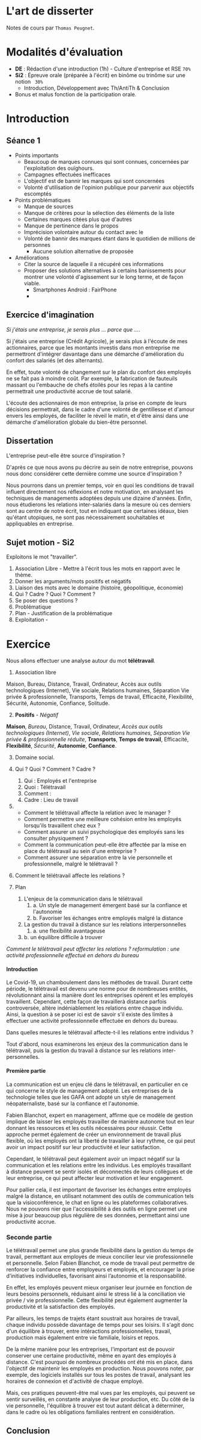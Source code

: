 # L'art de disserter

Notes de cours par `Thomas Peugnet`.

# Modalités d'évaluation

- **DE** : Rédaction d'une introduction (1h) - Culture d'entreprise et RSE `70%`
- **Si2** : Épreuve orale (préparée à l'écrit) en binôme ou trinôme sur une notion ` 30%`
  - Introduction, Développement avec Th/AntiTh & Conclusion
- Bonus et malus fonction de la participation orale.

# Introduction

## Séance 1

- Points importants
  - Beaucoup de marques connues qui sont connues, concernées par l'exploitation des ouïghours.
  - Campagnes effectuées inefficaces
  - L'objectif est de bannir les marques qui sont concernées
  - Volonté d'utilisation de l'opinion publique pour parvenir aux objectifs escomptés
- Points problématiques
  - Manque de sources
  - Manque de critères pour la sélection des éléments de la liste
  - Certaines marques citées plus que d'autres
  - Manque de pertinence dans le propos
  - Imprécision volontaire autour du contact avec le 
  - Volonté de bannir des marques étant dans le quotidien de millions de personnes
    - Aucune solution alternative de proposée
- Améliorations
  - Citer la source de laquelle il a récupéré ces informations
  - Proposer des solutions alternatives à certains banissements pour montrer une volonté d'agissement sur le long terme, et de façon viable.
    - Smartphones Android : FairPhone 
    - 

## Exercice d'imagination

*Si j'étais une entreprise, je serais plus ... parce que ...*.

Si j'étais une entreprise (Crédit Agricole), je serais plus à l'écoute de mes actionnaires, parce que les montants investis dans mon entreprise me permettront d'intégrer davantage dans une démarche d'amélioration du confort des salariés (et des alternants).

En effet, toute volonté de changement sur le plan du confort des employés ne se fait pas à moindre coût. Par exemple, la fabrication de fauteuils massant ou l'embauche de chefs étoilés pour les repas à la cantine permettrait une productivité accrue de tout salarié.

L'écoute des actionnaires de mon entreprise, la prise en compte de leurs décisions permettrait, dans le cadre d'une volonté de gentillesse et d'amour envers les employés, de faciliter le réveil le matin, et d'être ainsi dans une démarche d'amélioration globale du bien-être personnel.

## Dissertation

L'entreprise peut-elle être source d'inspiration ?

D'après ce que nous avons pu décrire au sein de notre entreprise, pouvons nous donc considérer cette dernière comme une source d'inspiration ?

Nous pourrons dans un premier temps, voir en quoi les conditions de travail influent directement nos réflexions et notre motivation, en analysant les techniques de managements adoptées depuis une dizaine d'années. Enfin,  nous étudierons les relations inter-salariés dans la mesure où ces derniers sont au centre de notre écrit, tout en indiquant que certaines idéaux, bien qu'étant utopiques, ne sont pas nécessairement souhaitables et appliquables en entreprise.

## Sujet motion - Si2

Exploitons le mot "travailler".

1. Association Libre - Mettre à l'écrit tous les mots en rapport avec le thème.
2. Donner les arguments/mots positifs et négatifs
3. Liaison des mots avec le domaine (histoire, géopolitique, économie)
4. Qui ? Cadre ? Quoi ? Comment ?
5. Se poser des questions ?
6. Problématique
7. Plan - Justification de la problématique
8. Exploitation - 



# Exercice

Nous allons effectuer une analyse autour du mot **télétravail**.

1. Association libre

Maison, Bureau, Distance, Travail, Ordinateur, Accès aux outils technologiques (Internet), Vie sociale, Relations humaines, Séparation Vie privée & professionnelle, Transports, Temps de travail, Efficacité, Flexibilité, Sécurité, Autonomie, Confiance, Solitude.

2. **Positifs** - *Négatif*

**Maison**, *Bureau*, Distance, Travail, Ordinateur, *Accès aux outils technologiques (Internet)*, *Vie sociale*, *Relations humaines*, *Séparation Vie privée & professionnelle réduite*, **Transports**, **Temps de travail**, Efficacité, **Flexibilité**, *Sécurité*, **Autonomie**, **Confiance**.

3. Domaine social.

4. Qui ? Quoi ? Comment ? Cadre ?

   1. Qui : Employés et l'entreprise
   2. Quoi : Télétravail
   3. Comment : 
   4. Cadre : Lieu de travail

5. - Comment le télétravail affecte la relation avec le manager ?
   - Comment permettre une meilleure cohésion entre les employés lorsqu'ils travaillent chez eux ?
   - Comment assurer un suivi psychologique des employés sans les consulter physiquement ?
   - Comment la communication peut-elle être affectée par la mise en place du télétravail au sein d'une entreprise ?
   - Comment assurer une séparation entre la vie personnelle et professionnelle, malgré le télétravail ?

6. Comment le télétravail affecte les relations ?

7. Plan

   1. L'enjeux de la communication dans le télétravail  
      1. a. Un style de management émergent basé sur la confiance et l'autonomie 
      2. b. Favoriser les échanges entre employés malgré la distance 
   2. La gestion du travail à distance sur les relations interpersonnelles 
      1. a. une flexibilité avantageuse  
   2. b. un équilibre difficile à trouver

*Comment le télétravail peut affecter les relations ? reformulation : une activité professionnelle effectué en dehors du bureau*

#### Introduction

Le Covid-19, un chamboulement dans les méthodes de travail. Durant cette période, le télétravail est devenu une norme pour de nombreuses entités, révolutionnant ainsi la manière dont les entreprises opèrent et les employés travaillent. Cependant, cette façon de travaillerà distance parfois controversée, altère indéniablement les relations entre chaque individu. Ainsi, la question à se poser ici est de savoir s'il existe des limites à effectuer une activité professionnelle effectuée en dehors du bureau. 

Dans quelles mesures le télétravail affecte-t-il les relations entre individus ?

Tout d'abord, nous examinerons les enjeux des la communication dans le télétravail, puis la gestion du travail à distance sur les relations inter-personnelles.

#### Première partie

La communication est un enjeu clé dans le télétravail, en particulier en ce qui concerne le style de management adopté. Les entreprises de la technologie telles que les GAFA ont adopté un style de management néopaternaliste, basé sur la confiance et l'autonomie. 

Fabien Blanchot, expert en management, affirme que ce modèle de gestion implique de laisser les employés travailler de manière autonome tout en leur donnant les ressources et les outils nécessaires pour réussir. Cette approche permet également de créer un environnement de travail plus flexible, où les employés ont la liberté de travailler à leur rythme, ce qui peut avoir un impact positif sur leur productivité et leur satisfaction. 



Cependant, le télétravail peut également avoir un impact négatif sur la communication et les relations entre les individus. Les employés travaillant à distance peuvent se sentir isolés et déconnectés de leurs collègues et de leur entreprise, ce qui peut affecter leur motivation et leur engagement. 

Pour pallier cela, il est important de favoriser les échanges entre employés malgré la distance, en utilisant notamment des outils de communication tels que la visioconférence, le chat en ligne ou les plateformes collaboratives. Nous ne pouvons nier que l'accessibilité à des outils en ligne permet une mise à jour beaucoup plus régulière de ses données, permettant ainsi une productivité accrue.

### Seconde partie

Le télétravail permet une plus grande flexibilité dans la gestion du temps de travail, permettant aux employés de mieux concilier leur vie professionnelle et personnelle. Selon Fabien Blanchot, ce mode de travail peut permettre de renforcer la confiance entre employeurs et employés, et encourager la prise d’initiatives individuelles, favorisant ainsi l’autonomie et la responsabilité. 

En effet, les employés peuvent mieux organiser leur journée en fonction de leurs besoins personnels, réduisant ainsi le stress lié à la conciliation vie privée / vie professionnelle. Cette flexibilité peut également augmenter la productivité et la satisfaction des employés.



Par ailleurs, les temps de trajets étant soustrait aux horaires de travail, chaque individu possède davantage de temps pour ses loisirs.
Il s'agit donc d'un équilibre à trouver, entre intéractions professionnelles, travail, production mais également entre vie familiale, loisirs et repos. 

De la même manière pour les entreprises, l'important est de pouvoir conserver une certaine productivité, même en ayant des employés à distance.
C'est pourquoi de nombreux procédés ont été mis en place, dans l'objectif de maintenir les employés en production. Nous pouvons noter, par exemple, des logiciels installés sur tous les postes de travail, analysant les horaires de connexion et d'activité de chaque employé.

Mais, ces pratiques peuvent-être mal vues par les employés, qui peuvent se sentir surveillés, en constante analyse de leur production, etc. Du côté de la vie personnelle, l'équilibre à trouver est tout autant délicat à déterminer, dans le cadre où les obligations familiales rentrent en considération.

## Conclusion



